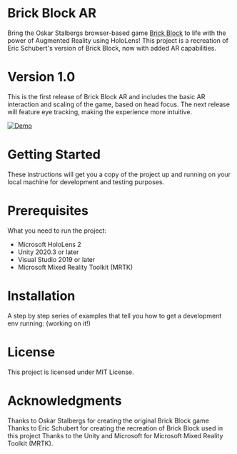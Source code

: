 # Brick Block AR
Bring the Oskar Stalbergs browser-based game [Brick Block](http://oskarstalberg.com/game/house/index.html) to life with the power of Augmented Reality using HoloLens! This project is a recreation of Eric Schubert's version of Brick Block, now with added AR capabilities.

# Version 1.0
This is the first release of Brick Block AR and includes the basic AR interaction and scaling of the game, based on head focus. The next release will feature eye tracking, making the experience more intuitive.

[![Demo](https://img.youtube.com/vi/NU80Zm4EHEM/0.jpg)](https://www.youtube.com/watch?v=NU80Zm4EHEM)

# Getting Started
These instructions will get you a copy of the project up and running on your local machine for development and testing purposes.

# Prerequisites
What you need to run the project:
+ Microsoft HoloLens 2
+ Unity 2020.3 or later
+ Visual Studio 2019 or later
+ Microsoft Mixed Reality Toolkit (MRTK)

# Installation
A step by step series of examples that tell you how to get a development env running: (working on it!)

# License
This project is licensed under MIT License.

# Acknowledgments
Thanks to Oskar Stalbergs for creating the original Brick Block game
Thanks to Eric Schubert for creating the recreation of Brick Block used in this project
Thanks to the Unity and Microsoft for Microsoft Mixed Reality Toolkit (MRTK).

